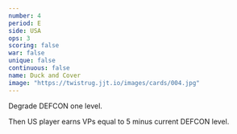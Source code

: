 ```yaml
---
number: 4
period: E
side: USA
ops: 3
scoring: false
war: false
unique: false
continuous: false
name: Duck and Cover
image: "https://twistrug.jjt.io/images/cards/004.jpg"
---
```

Degrade DEFCON one level.

Then US player earns VPs equal to 5 minus current DEFCON level.
